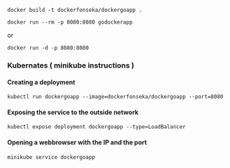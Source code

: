 ```
docker build -t dockerfonseka/dockergoapp .
```

```
docker run --rm -p 8080:8080 godockerapp
```

or 

```
docker run -d -p 8080:8080
```

### Kubernates ( minikube instructions )

#### Creating a deployment 

```
kubectl run dockergoapp --image=dockerfonseka/dockergoapp --port=8080
```


#### Exposing the service to the outside network 

```
kubectl expose deployment dockergoapp --type=LoadBalancer
```


#### Opening a webbrowser with the IP and the port 

```
minikube service dockergoapp
```